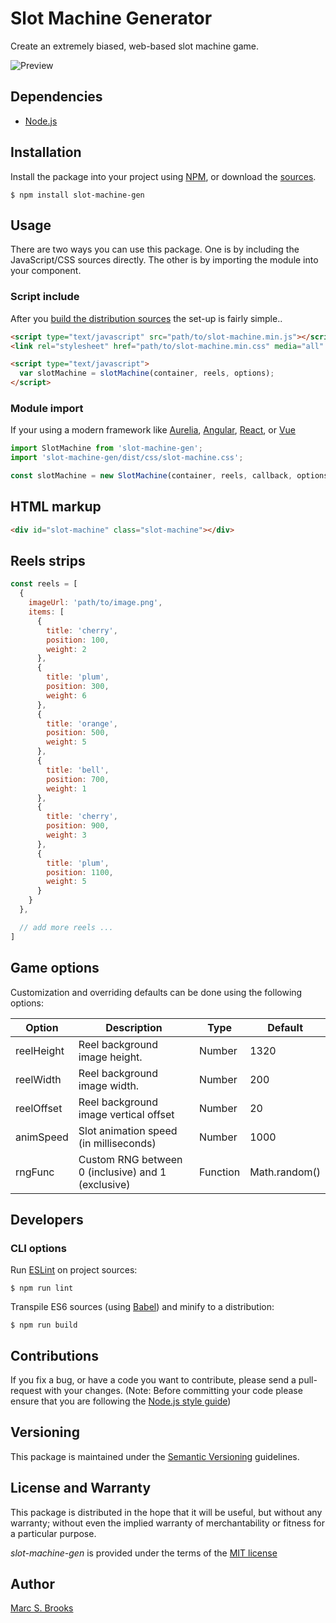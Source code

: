 # Slot Machine Generator

Create an extremely biased, web-based slot machine game.

![Preview](https://raw.githubusercontent.com/nuxy/slot-machine-gen/master/package.png)

## Dependencies

- [Node.js](https://nodejs.org)

## Installation

Install the package into your project using [NPM](https://npmjs.com), or download the [sources](https://github.com/nuxy/slot-machine-gen/archive/develop.zip).

    $ npm install slot-machine-gen

## Usage

There are two ways you can use this package.  One is by including the JavaScript/CSS sources directly.  The other is by importing the module into your component.

### Script include

After you [build the distribution sources](#cli-options) the set-up is fairly simple..

```html
<script type="text/javascript" src="path/to/slot-machine.min.js"></script>
<link rel="stylesheet" href="path/to/slot-machine.min.css" media="all" />

<script type="text/javascript">
  var slotMachine = slotMachine(container, reels, options);
</script>
```

### Module import

If your using a modern framework like [Aurelia](https://aurelia.io), [Angular](https://angular.io), [React](https://reactjs.org), or [Vue](https://vuejs.org)

```javascript
import SlotMachine from 'slot-machine-gen';
import 'slot-machine-gen/dist/css/slot-machine.css';

const slotMachine = new SlotMachine(container, reels, callback, options);
```

## HTML markup

```html
<div id="slot-machine" class="slot-machine"></div>
```

## Reels strips

```javascript
const reels = [
  {
    imageUrl: 'path/to/image.png',
    items: [
      {
        title: 'cherry',
        position: 100,
        weight: 2
      },
      {
        title: 'plum',
        position: 300,
        weight: 6
      },
      {
        title: 'orange',
        position: 500,
        weight: 5
      },
      {
        title: 'bell',
        position: 700,
        weight: 1
      },
      {
        title: 'cherry',
        position: 900,
        weight: 3
      },
      {
        title: 'plum',
        position: 1100,
        weight: 5
      }
    }
  },

  // add more reels ...
]
```

## Game options

Customization and overriding defaults can be done using the following options:

| Option     | Description                                        | Type      | Default       |
|------------|----------------------------------------------------|-----------|---------------|
| reelHeight | Reel background image height.                      | Number    | 1320          |
| reelWidth  | Reel background image width.                       | Number    | 200           |
| reelOffset | Reel background image vertical offset              | Number    | 20            |
| animSpeed  | Slot animation speed (in milliseconds)             | Number    | 1000          |
| rngFunc    | Custom RNG between 0 (inclusive) and 1 (exclusive) | Function  | Math.random() |

## Developers

### CLI options

Run [ESLint](https://eslint.org) on project sources:

    $ npm run lint

Transpile ES6 sources (using [Babel](https://babeljs.io)) and minify to a distribution:

    $ npm run build

## Contributions

If you fix a bug, or have a code you want to contribute, please send a pull-request with your changes. (Note: Before committing your code please ensure that you are following the [Node.js style guide](https://github.com/felixge/node-style-guide))

## Versioning

This package is maintained under the [Semantic Versioning](https://semver.org) guidelines.

## License and Warranty

This package is distributed in the hope that it will be useful, but without any warranty; without even the implied warranty of merchantability or fitness for a particular purpose.

_slot-machine-gen_ is provided under the terms of the [MIT license](http://www.opensource.org/licenses/mit-license.php)

## Author

[Marc S. Brooks](https://github.com/nuxy)
